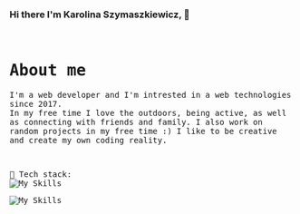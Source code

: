 ### Hi there I'm Karolina Szymaszkiewicz, 👋 
<!--[![Typing SVG](https://readme-typing-svg.demolab.com?font=Fira+Code&pause=1000&color=07F76C&width=435&lines=It's+great+to+have+you+here!)](https://git.io/typing-svg)-->
<br> 
<samp>

# About me
I'm a web developer and I'm intrested in a web technologies since 2017. <br>
In my free time I love the outdoors, being active, as well as connecting with friends and family. I also work on random projects in my free time :)
I like to be creative and create my own coding reality.<br>
<!--📷 Catch me taking some <a href="hhttps://www.flickr.com/photos/184775256@N04/">pictures</a> in my free time.-->
</samp><br> 

🔗 <samp>Tech stack:</samp><br>
![My Skills](https://skillicons.dev/icons?i=js,github,git,vscode,gulp,wordpress,figma)
<!--[![My Skills](https://skillicons.dev/icons?i=,html,css,sass,bootstrap,codepen,discord)](https://skillicons.dev)-->
![My Skills](https://skillicons.dev/icons?i=html,css,sass,bootstrap,codepen,discord,)
<!--<code><img title="GIMP" alt="GNU Image Manipulation Program - GIMP" width="40px" src="https://cdn.jsdelivr.net/gh/devicons/devicon/icons/gimp/gimp-original.svg" /></code>-->
<!--🛢 &nbsp;Database:&nbsp;
  ![MongoDB](https://img.shields.io/badge/-MongoDB-0A1A2F?style=flat&logo=mongodb)-->
<!--<samp>I want to learn:</samp>-->
<!--![My Skills](https://skillicons.dev/icons?i=,react,vue,flutter)-->


<!--<a target="_blank" href="https://www.linkedin.com/in/karolina-szymaszkiewicz-webdev"><img width="50px" src="https://i.ibb.co/y5PbksN/Linkedin.png" alt="Linkedin" border="0"></a>
</samp> -->

<!--


Here are some ideas to get you started:

- 🔭 I’m currently working on ...
- 🌱 I’m currently learning ...
- 👯 I’m looking to collaborate on ...
- 🤔 I’m looking for help with ...
- 💬 Ask me about ...
- 📫 How to reach me: ...
- 😄 Pronouns: ...
- ⚡ Fun fact: ...
-->
